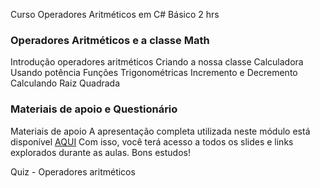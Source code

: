 Curso Operadores Aritméticos em C#
Básico
2 hrs

### Operadores Aritméticos e a classe Math
Introdução operadores aritméticos
Criando a nossa classe Calculadora
Usando potência
Funções Trigonométricas
Incremento e Decremento
Calculando Raiz Quadrada


### Materiais de apoio e Questionário
Materiais de apoio
A apresentação completa utilizada neste módulo está disponível [AQUI](https://hermes.dio.me/files/assets/266ecf5b-fd52-4cc6-8fa0-49aa72293f39.pptx)
Com isso, você terá acesso a todos os slides e links explorados durante as aulas.
Bons estudos!

Quiz - Operadores aritméticos




